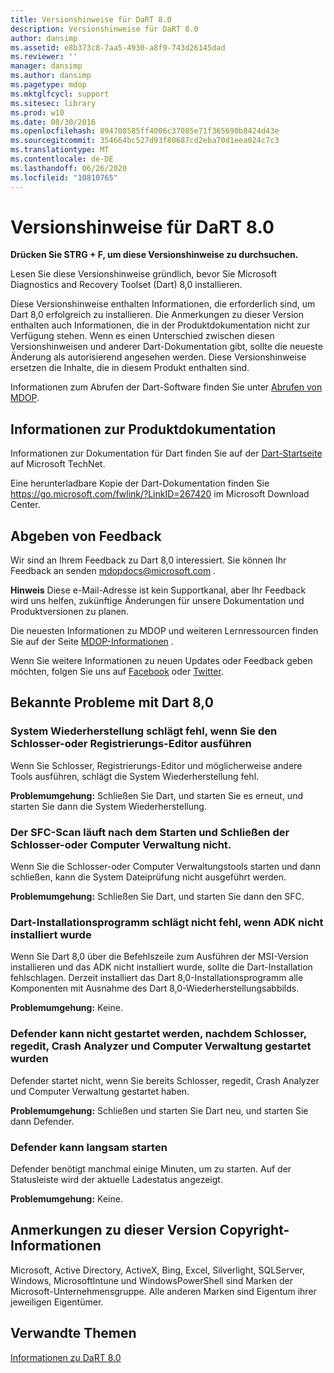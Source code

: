 ```yaml
---
title: Versionshinweise für DaRT 8.0
description: Versionshinweise für DaRT 8.0
author: dansimp
ms.assetid: e8b373c8-7aa5-4930-a8f9-743d26145dad
ms.reviewer: ''
manager: dansimp
ms.author: dansimp
ms.pagetype: mdop
ms.mktglfcycl: support
ms.sitesec: library
ms.prod: w10
ms.date: 08/30/2016
ms.openlocfilehash: 894708585ff4006c37085e71f365690b8424d43e
ms.sourcegitcommit: 354664bc527d93f80687cd2eba70d1eea024c7c3
ms.translationtype: MT
ms.contentlocale: de-DE
ms.lasthandoff: 06/26/2020
ms.locfileid: "10810765"
---
```

# Versionshinweise für DaRT 8.0


**Drücken Sie STRG + F, um diese Versionshinweise zu durchsuchen.**

Lesen Sie diese Versionshinweise gründlich, bevor Sie Microsoft Diagnostics and Recovery Toolset (Dart) 8,0 installieren.

Diese Versionshinweise enthalten Informationen, die erforderlich sind, um Dart 8,0 erfolgreich zu installieren. Die Anmerkungen zu dieser Version enthalten auch Informationen, die in der Produktdokumentation nicht zur Verfügung stehen. Wenn es einen Unterschied zwischen diesen Versionshinweisen und anderer Dart-Dokumentation gibt, sollte die neueste Änderung als autorisierend angesehen werden. Diese Versionshinweise ersetzen die Inhalte, die in diesem Produkt enthalten sind.

Informationen zum Abrufen der Dart-Software finden Sie unter [Abrufen von MDOP](https://go.microsoft.com/fwlink/?LinkId=322049).

## Informationen zur Produktdokumentation


Informationen zur Dokumentation für Dart finden Sie auf der [Dart-Startseite](https://go.microsoft.com/fwlink/?LinkID=252096) auf Microsoft TechNet.

Eine herunterladbare Kopie der Dart-Dokumentation finden Sie <https://go.microsoft.com/fwlink/?LinkID=267420> im Microsoft Download Center.

## Abgeben von Feedback


Wir sind an Ihrem Feedback zu Dart 8,0 interessiert. Sie können Ihr Feedback an senden <mdopdocs@microsoft.com> .

**Hinweis**  Diese e-Mail-Adresse ist kein Supportkanal, aber Ihr Feedback wird uns helfen, zukünftige Änderungen für unsere Dokumentation und Produktversionen zu planen.

 

Die neuesten Informationen zu MDOP und weiteren Lernressourcen finden Sie auf der Seite [MDOP-Informationen](https://go.microsoft.com/fwlink/p/?LinkId=236032) .

Wenn Sie weitere Informationen zu neuen Updates oder Feedback geben möchten, folgen Sie uns auf [Facebook](https://go.microsoft.com/fwlink/p/?LinkId=242445) oder [Twitter](https://go.microsoft.com/fwlink/p/?LinkId=242447).

## Bekannte Probleme mit Dart 8,0


### System Wiederherstellung schlägt fehl, wenn Sie den Schlosser-oder Registrierungs-Editor ausführen

Wenn Sie Schlosser, Registrierungs-Editor und möglicherweise andere Tools ausführen, schlägt die System Wiederherstellung fehl.

**Problemumgehung:** Schließen Sie Dart, und starten Sie es erneut, und starten Sie dann die System Wiederherstellung.

### Der SFC-Scan läuft nach dem Starten und Schließen der Schlosser-oder Computer Verwaltung nicht.

Wenn Sie die Schlosser-oder Computer Verwaltungstools starten und dann schließen, kann die System Dateiprüfung nicht ausgeführt werden.

**Problemumgehung:** Schließen Sie Dart, und starten Sie dann den SFC.

### <a href="" id="-------------dart-installer-does-not-fail-when-adk-has-not-been-installed"></a> Dart-Installationsprogramm schlägt nicht fehl, wenn ADK nicht installiert wurde

Wenn Sie Dart 8,0 über die Befehlszeile zum Ausführen der MSI-Version installieren und das ADK nicht installiert wurde, sollte die Dart-Installation fehlschlagen. Derzeit installiert das Dart 8,0-Installationsprogramm alle Komponenten mit Ausnahme des Dart 8,0-Wiederherstellungsabbilds.

**Problemumgehung:** Keine.

### Defender kann nicht gestartet werden, nachdem Schlosser, regedit, Crash Analyzer und Computer Verwaltung gestartet wurden

Defender startet nicht, wenn Sie bereits Schlosser, regedit, Crash Analyzer und Computer Verwaltung gestartet haben.

**Problemumgehung:** Schließen und starten Sie Dart neu, und starten Sie dann Defender.

### Defender kann langsam starten

Defender benötigt manchmal einige Minuten, um zu starten. Auf der Statusleiste wird der aktuelle Ladestatus angezeigt.

**Problemumgehung:** Keine.

## Anmerkungen zu dieser Version Copyright-Informationen


Microsoft, Active Directory, ActiveX, Bing, Excel, Silverlight, SQLServer, Windows, MicrosoftIntune und WindowsPowerShell sind Marken der Microsoft-Unternehmensgruppe. Alle anderen Marken sind Eigentum ihrer jeweiligen Eigentümer.



## Verwandte Themen


[Informationen zu DaRT 8.0](about-dart-80-dart-8.md)

 

 





